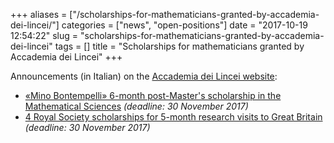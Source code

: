 +++
aliases = ["/scholarships-for-mathematicians-granted-by-accademia-dei-lincei/"]
categories = ["news", "open-positions"]
date = "2017-10-19 12:54:22"
slug = "scholarships-for-mathematicians-granted-by-accademia-dei-lincei"
tags = []
title = "Scholarships for mathematicians granted by Accademia dei Lincei"
+++

Announcements (in Italian) on the [Accademia dei Lincei
website](http://www.lincei.it/modules.php?name=Borse_premi&file=lista):

-   [«Mino Bontempelli» 6-month post-Master's scholarship in the
    Mathematical
    Sciences](http://www.lincei.it/modules.php?name=Borse_premi&file=lista&func=Borse_premi_scheda&Id=499)
    *(deadline: 30 November 2017)*
-   [4 Royal Society scholarships for 5-month research visits to Great
    Britain](http://www.lincei.it/modules.php?name=Borse_premi&file=lista&func=Borse_premi_scheda&Id=500)
    *(deadline: 30 November 2017)*

 
